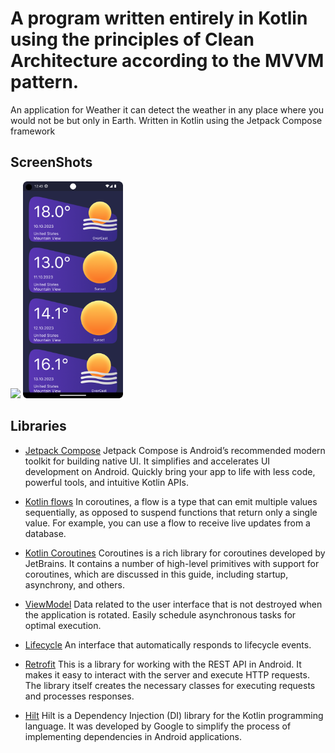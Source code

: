 # A program written entirely in Kotlin using the principles of Clean Architecture according to the MVVM pattern.

An application for Weather it can detect the weather in any place where you would not be but only in
Earth. Written in Kotlin using the Jetpack Compose framework

## ScreenShots

[<img src="meta/screenshots/screenshot_first.png" width=160>](meta/screenshots/screenshot_first.png)
[<img src="meta/screenshots/screenshot_second.png" width=160>](meta/screenshots/screenshot_second.png)

## Libraries

* [Jetpack Compose](https://developer.android.com/jetpack/compose) Jetpack Compose is Android’s
  recommended modern toolkit for building native UI. It simplifies and accelerates UI development on
  Android. Quickly bring your app to life with less code, powerful tools, and intuitive Kotlin APIs.

* [Kotlin flows](https://developer.android.com/kotlin/flow) In coroutines, a flow is a type that can
  emit multiple values sequentially, as opposed to suspend functions that return only a single
  value. For example, you can use a flow to receive live updates from a database.

* [Kotlin Coroutines](https://github.com/Kotlin/kotlinx.coroutines) Coroutines is a rich library for
  coroutines developed by JetBrains. It contains a number of high-level primitives with support for
  coroutines, which are discussed in this guide, including startup, asynchrony, and others.

* [ViewModel](https://developer.android.com/topic/libraries/architecture/viewmodel) Data related to
  the user interface that is not destroyed when the application is rotated. Easily schedule
  asynchronous tasks for optimal execution.

* [Lifecycle](https://developer.android.com/topic/libraries/architecture/lifecycle) An interface
  that automatically responds to lifecycle events.

* [Retrofit](https://developer.android.com/codelabs/basic-android-kotlin-compose-getting-data-internet#0)
  This is
  a library for working with the REST API in Android. It makes it easy to interact with the server
  and execute HTTP requests.
  The library itself creates the necessary classes for executing requests and processes responses.

* [Hilt](https://developer.android.com/training/dependency-injection/hilt-android) Hilt is a
  Dependency Injection (DI) library for the Kotlin programming language. It was developed by Google
  to simplify the process of implementing dependencies in Android applications.